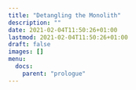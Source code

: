 ```yaml
---
title: "Detangling the Monolith"
description: ""
date: 2021-02-04T11:50:26+01:00
lastmod: 2021-02-04T11:50:26+01:00
draft: false
images: []
menu:
  docs:
    parent: "prologue"
---
```

